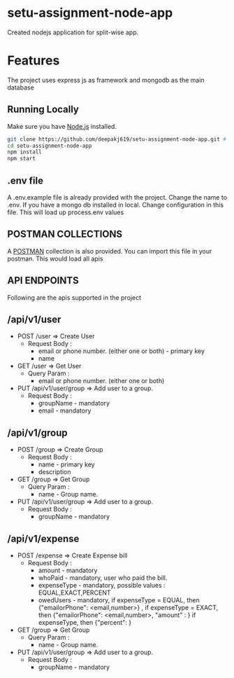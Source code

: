 # setu-assignment-node-app
Created nodejs application for split-wise app.

# Features
The project uses express js as framework and mongodb as the main database

## Running Locally

Make sure you have [Node.js](http://nodejs.org/) installed.

```sh
git clone https://github.com/deepakj619/setu-assignment-node-app.git # or clone your own fork
cd setu-assignment-node-app
npm install
npm start
```

## .env file
A .env.example file is already provided with the project. Change the name to .env. If you have a mongo db installed in local. Change configuration in this file. This will load up process.env values


## POSTMAN COLLECTIONS
A [POSTMAN](https://github.com/deepakj619/setu-assignment-node-app/blob/main/Setu-Assignment-Collection.postman_collection.json) collection is also provided. You can import this file in your postman. This would load all apis

## API ENDPOINTS
Following are the apis supported in the project


##  /api/v1/user
  * POST /user => Create User
    * Request Body :
      * email or phone number. (either one or both) - primary key
      * name 
  * GET /user => Get User
     * Query Param :
        * email or phone number. (either one or both)
  * PUT /api/v1/user/group => Add user to a group.
     * Request Body :
       * groupName - mandatory
       * email - mandatory

##  /api/v1/group
  * POST /group => Create Group
    * Request Body :
      * name - primary key
      * description 
  * GET /group => Get Group
     * Query Param :
        * name - Group name.
  * PUT /api/v1/user/group => Add user to a group.
     * Request Body :
       * groupName - mandatory
     
##  /api/v1/expense
  * POST /expense => Create Expense bill
    * Request Body :
      * amount - mandatory
      * whoPaid - mandatory, user who paid the bill.
      * expenseType  - mandatory, possible values : EQUAL,EXACT,PERCENT
      * owedUsers - mandatory, if expenseType = EQUAL, then {"emailorPhone": <email,number>} ,  if expenseType = EXACT, then {"emailorPhone": <email,number>, "amount" : <amount>} if expenseType, then {"percent": <percent>}
  * GET /group => Get Group
     * Query Param :
        * name - Group name.
  * PUT /api/v1/user/group => Add user to a group.
     * Request Body :
       * groupName - mandatory

